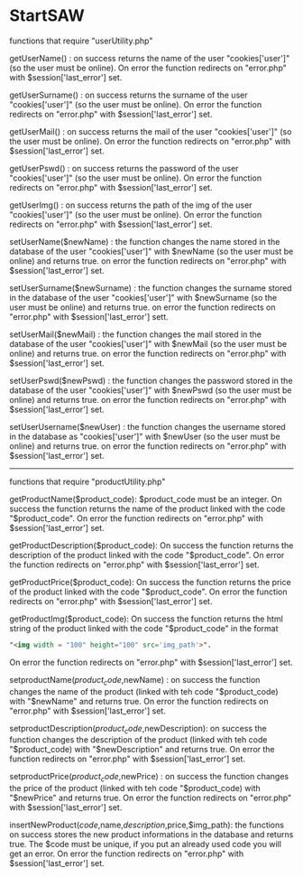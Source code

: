 # StartSAW

functions that require "userUtility.php"

getUserName() : on success returns the name of the user "cookies['user']" (so the user must be online). 
On error the function redirects on "error.php" with $session['last_error'] set.

getUserSurname() : on success returns the surname of the user "cookies['user']" (so the user must be online). 
On error the function redirects on "error.php" with $session['last_error'] set.

getUserMail() : on success returns the mail of the user "cookies['user']" (so the user must be online). 
On error the function redirects on "error.php" with $session['last_error'] set.

getUserPswd() : on success returns the password of the user "cookies['user']" (so the user must be online). 
On error the function redirects on "error.php" with $session['last_error'] set.

getUserImg() : on success returns the path of the img of the user "cookies['user']" (so the user must be online).
On error the function redirects on "error.php" with $session['last_error'] set.

setUserName($newName) : the function changes the name stored in the database of the user "cookies['user']" 
with $newName (so the user must be online) and returns true.
on error the function redirects on "error.php" with $session['last_error'] set.

setUserSurname($newSurname) : the function changes the surname stored in the database of the user  "cookies['user']" 
with $newSurname (so the user must be online) and returns true.
on error the function redirects on "error.php" with $session['last_error'] sett.

setUserMail($newMail) : the function changes the mail stored in the database of the user "cookies['user']" 
with $newMail (so the user must be online) and returns true.
on error the function redirects on "error.php" with $session['last_error'] set.

setUserPswd($newPswd) : the function changes the password stored in the database of the user "cookies['user']" 
with $newPswd (so the user must be online) and returns true.
on error the function redirects on "error.php" with $session['last_error'] set.

setUserUsername($newUser) : the function changes the username stored in the database as "cookies['user']" 
with $newUser (so the user must be online) and returns true.
on error the function redirects on "error.php" with $session['last_error'] set.

________________________________________________________________________________________________________________________

functions that require "productUtility.php"

getProductName($product_code): $product_code must be an integer. On success the function returns the name of the product 
linked with the code "$product_code". On error the function redirects on "error.php" with $session['last_error'] set.

getProductDescription($product_code): On success the function returns the description of the product 
linked with the code "$product_code". On error the function redirects on "error.php" with $session['last_error'] set.

getProductPrice($product_code): On success the function returns the price of the product 
linked with the code "$product_code". On error the function redirects on "error.php" with $session['last_error'] set. 

getProductImg($product_code): On success the function returns the html string of the product 
linked with the code "$product_code" in the format 
```html
"<img width = "100" height="100" src='img_path'>".
```
On error the function redirects on "error.php" with $session['last_error'] set. 

setproductName($product_code,$newName) : on success the function changes the name of the product (linked with teh code "$product_code)
with "$newName" and returns true. On error the function redirects on "error.php" with $session['last_error'] set.

setproductDescription($product_code,$newDescription): on success the function changes the description of the product (linked with teh code "$product_code)
with "$newDescription" and returns true. On error the function redirects on "error.php" with $session['last_error'] set.
 
setproductPrice($product_code,$newPrice) :  on success the function changes the price of the product (linked with teh code "$product_code)
with "$newPrice" and returns true. On error the function redirects on "error.php" with $session['last_error'] set.

insertNewProduct($code,$name,$description,$price,$img_path): the functions on success stores the new product informations in the database
and returns true. The $code must be unique, if you put an already used code you will get an error. 
On error the function redirects on "error.php" with $session['last_error'] set.

